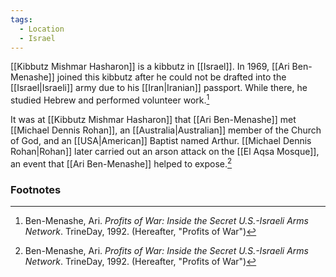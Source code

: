 ```yaml
---
tags:
  - Location
  - Israel
---
```

[[Kibbutz Mishmar Hasharon]] is a kibbutz in [[Israel]]. In 1969, [[Ari Ben-Menashe]] joined this kibbutz after he could not be drafted into the [[Israel|Israeli]] army due to his [[Iran|Iranian]] passport. While there, he studied Hebrew and performed volunteer work.[^1]

It was at [[Kibbutz Mishmar Hasharon]] that [[Ari Ben-Menashe]] met [[Michael Dennis Rohan]], an [[Australia|Australian]] member of the Church of God, and an [[USA|American]] Baptist named Arthur. [[Michael Dennis Rohan|Rohan]] later carried out an arson attack on the [[El Aqsa Mosque]], an event that [[Ari Ben-Menashe]] helped to expose.[^1]

### Footnotes
[^1]: Ben-Menashe, Ari. *Profits of War: Inside the Secret U.S.-Israeli Arms Network*. TrineDay, 1992. (Hereafter, "Profits of War")
